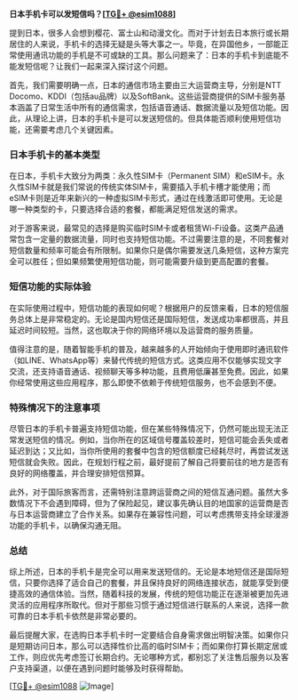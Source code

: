 **日本手机卡可以发短信吗？[[TG💪+ @esim1088](https://t.me/s/esim1088)]**

提到日本，很多人会想到樱花、富士山和动漫文化。而对于计划去日本旅行或长期居住的人来说，手机卡的选择无疑是头等大事之一。毕竟，在异国他乡，一部能正常使用通讯功能的手机是不可或缺的工具。那么问题来了：日本的手机卡到底能不能发短信呢？让我们一起来深入探讨这个问题。

首先，我们需要明确一点，日本的通信市场主要由三大运营商主导，分别是NTT Docomo、KDDI（包括au品牌）以及SoftBank。这些运营商提供的SIM卡服务基本涵盖了日常生活中所有的通信需求，包括语音通话、数据流量以及短信功能。因此，从理论上讲，日本的手机卡是可以发送短信的。但具体能否顺利使用短信功能，还需要考虑几个关键因素。

### 日本手机卡的基本类型

在日本，手机卡大致分为两类：永久性SIM卡（Permanent SIM）和eSIM卡。永久性SIM卡就是我们常说的传统实体SIM卡，需要插入手机卡槽才能使用；而eSIM卡则是近年来新兴的一种虚拟SIM卡形式，通过在线激活即可使用。无论是哪一种类型的卡，只要选择合适的套餐，都能满足短信发送的需求。

对于游客来说，最常见的选择是购买临时SIM卡或者租赁Wi-Fi设备。这类产品通常包含一定量的数据流量，同时也支持短信功能。不过需要注意的是，不同套餐对短信数量和频率可能会有所限制。如果你只是偶尔需要发送几条短信，这种方案完全可以胜任；但如果频繁使用短信功能，则可能需要升级到更高配置的套餐。

### 短信功能的实际体验

在实际使用过程中，短信功能的表现如何呢？根据用户的反馈来看，日本的短信服务总体上是非常稳定的。无论是国内短信还是国际短信，发送成功率都很高，并且延迟时间较短。当然，这也取决于你的网络环境以及运营商的服务质量。

值得注意的是，随着智能手机的普及，越来越多的人开始倾向于使用即时通讯软件（如LINE、WhatsApp等）来替代传统的短信方式。这类应用不仅能够实现文字交流，还支持语音通话、视频聊天等多种功能，且费用低廉甚至免费。因此，如果你经常使用这些应用程序，那么即使不依赖于传统短信服务，也不会感到不便。

### 特殊情况下的注意事项

尽管日本的手机卡普遍支持短信功能，但在某些特殊情况下，仍然可能出现无法正常发送短信的情况。例如，当你所在的区域信号覆盖较差时，短信可能会丢失或者延迟到达；又比如，当你所使用的套餐中包含的短信额度已经耗尽时，再尝试发送短信就会失败。因此，在规划行程之前，最好提前了解自己将要前往的地方是否有良好的网络覆盖，并合理安排短信预算。

此外，对于国际旅客而言，还需特别注意跨运营商之间的短信互通问题。虽然大多数情况下不会遇到障碍，但为了保险起见，建议事先确认目的地国家的运营商是否与日本运营商建立了合作关系。如果存在兼容性问题，可以考虑携带支持全球漫游功能的手机卡，以确保沟通无阻。

### 总结

综上所述，日本的手机卡是完全可以用来发送短信的。无论是本地短信还是国际短信，只要你选择了适合自己的套餐，并且保持良好的网络连接状态，就能享受到便捷高效的通信体验。当然，随着科技的发展，传统的短信功能正在逐渐被更加先进灵活的应用程序所取代。但对于那些习惯于通过短信进行联系的人来说，选择一款可靠的日本手机卡依然是非常必要的。

最后提醒大家，在选购日本手机卡时一定要结合自身需求做出明智决策。如果你只是短期访问日本，那么可以选择性价比高的临时SIM卡；而如果你打算长期定居或工作，则应优先考虑签订长期合约。无论哪种方式，都别忘了关注售后服务以及客户支持渠道，以便在遇到问题时能够及时获得帮助。

[[TG💪+ @esim1088](https://t.me/s/esim1088) ![Image](https://i.postimg.cc/4NQfJmqS/Snipaste-2025-05-13-00-14-12.png)]